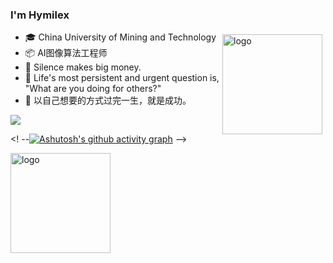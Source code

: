 ### I'm Hymilex

<img src="https://github-readme-stats.vercel.app/api?username=Hymilex&show_icons=true" alt="logo" height="160" align="right" style="margin: 5px; margin-bottom: 20px;" />



- 🎓 China University of Mining and Technology
- 📦 AI图像算法工程师
- 🤔 Silence makes big money.
- 💬 Life's most persistent and urgent question is, "What are you doing for others?"
- 🌱 以自己想要的方式过完一生，就是成功。


<!--
**Hymilex/Hymilex** is a ✨ _special_ ✨ repository because its `README.md` (this file) appears on your GitHub profile.

Here are some ideas to get you started:

- 🔭 I’m currently working on ...
- 🌱 I’m currently learning ...
- 👯 I’m looking to collaborate on ...
- 🤔 I’m looking for help with ...
- 💬 Ask me about ...
- 📫 How to reach me: ...
- 😄 Pronouns: ...
- ⚡ Fun fact: ...
- 👋
-->




![](https://visitor-badge.glitch.me/badge?page_id=Hymilex.readme)

<! --[![Ashutosh's github activity graph](https://activity-graph.herokuapp.com/graph?username=Hymilex&theme=react-dark)](https://github.com/ashutosh00710/github-readme-activity-graph)
-->

<img src="https://github-profile-trophy.vercel.app/?username=Hymilex&theme=flat&column=7" alt="logo" height="160" align="center" style="margin: auto; margin-bottom: 20px;" />
